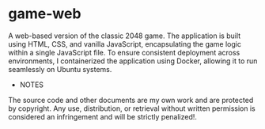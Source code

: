 # game-web
A web-based version of the classic 2048 game. The application is built using HTML, CSS, and vanilla JavaScript, encapsulating the game logic within a single JavaScript file. To ensure consistent deployment across environments, I containerized the application using Docker, allowing it to run seamlessly on Ubuntu systems.

- NOTES

The source code and other documents are my own work and are protected by copyright. Any use, distribution, or retrieval without written permission is considered an infringement and will be strictly penalized!.

